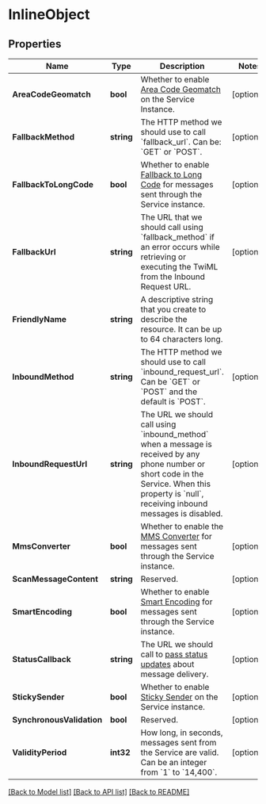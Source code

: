 # InlineObject

## Properties

Name | Type | Description | Notes
------------ | ------------- | ------------- | -------------
**AreaCodeGeomatch** | **bool** | Whether to enable [Area Code Geomatch](https://www.twilio.com/docs/sms/services#area-code-geomatch) on the Service Instance. | [optional] 
**FallbackMethod** | **string** | The HTTP method we should use to call &#x60;fallback_url&#x60;. Can be: &#x60;GET&#x60; or &#x60;POST&#x60;. | [optional] 
**FallbackToLongCode** | **bool** | Whether to enable [Fallback to Long Code](https://www.twilio.com/docs/sms/services#fallback-to-long-code) for messages sent through the Service instance. | [optional] 
**FallbackUrl** | **string** | The URL that we should call using &#x60;fallback_method&#x60; if an error occurs while retrieving or executing the TwiML from the Inbound Request URL. | [optional] 
**FriendlyName** | **string** | A descriptive string that you create to describe the resource. It can be up to 64 characters long. | 
**InboundMethod** | **string** | The HTTP method we should use to call &#x60;inbound_request_url&#x60;. Can be &#x60;GET&#x60; or &#x60;POST&#x60; and the default is &#x60;POST&#x60;. | [optional] 
**InboundRequestUrl** | **string** | The URL we should call using &#x60;inbound_method&#x60; when a message is received by any phone number or short code in the Service. When this property is &#x60;null&#x60;, receiving inbound messages is disabled. | [optional] 
**MmsConverter** | **bool** | Whether to enable the [MMS Converter](https://www.twilio.com/docs/sms/services#mms-converter) for messages sent through the Service instance. | [optional] 
**ScanMessageContent** | **string** | Reserved. | [optional] 
**SmartEncoding** | **bool** | Whether to enable [Smart Encoding](https://www.twilio.com/docs/sms/services#smart-encoding) for messages sent through the Service instance. | [optional] 
**StatusCallback** | **string** | The URL we should call to [pass status updates](https://www.twilio.com/docs/sms/api/message-resource#message-status-values) about message delivery. | [optional] 
**StickySender** | **bool** | Whether to enable [Sticky Sender](https://www.twilio.com/docs/sms/services#sticky-sender) on the Service instance. | [optional] 
**SynchronousValidation** | **bool** | Reserved. | [optional] 
**ValidityPeriod** | **int32** | How long, in seconds, messages sent from the Service are valid. Can be an integer from &#x60;1&#x60; to &#x60;14,400&#x60;. | [optional] 

[[Back to Model list]](../README.md#documentation-for-models) [[Back to API list]](../README.md#documentation-for-api-endpoints) [[Back to README]](../README.md)


